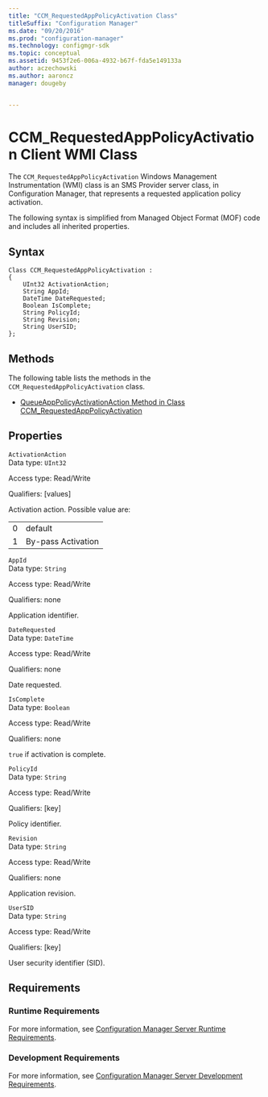 ```yaml
---
title: "CCM_RequestedAppPolicyActivation Class"
titleSuffix: "Configuration Manager"
ms.date: "09/20/2016"
ms.prod: "configuration-manager"
ms.technology: configmgr-sdk
ms.topic: conceptual
ms.assetid: 9453f2e6-006a-4932-b67f-fda5e149133a
author: aczechowski
ms.author: aaroncz
manager: dougeby


---
```

# CCM_RequestedAppPolicyActivation Client WMI Class
The `CCM_RequestedAppPolicyActivation` Windows Management Instrumentation (WMI) class is an SMS Provider server class, in Configuration Manager, that represents a requested application policy activation.  

 The following syntax is simplified from Managed Object Format (MOF) code and includes all inherited properties.  

## Syntax  

```  
Class CCM_RequestedAppPolicyActivation :    
{  
    UInt32 ActivationAction;  
    String AppId;  
    DateTime DateRequested;  
    Boolean IsComplete;  
    String PolicyId;  
    String Revision;  
    String UserSID;  
};  
```  

## Methods  
 The following table lists the methods in the `CCM_RequestedAppPolicyActivation` class.  

-   [QueueAppPolicyActivationAction Method in Class CCM_RequestedAppPolicyActivation](../../../../../develop/reference/core/clients/sdk/queueapppolicyactivationaction-method-in-class-ccm_requestedapppolicyactivation.md)  

## Properties  
 `ActivationAction`  
 Data type: `UInt32`  

 Access type: Read/Write  

 Qualifiers: [values]  

 Activation action. Possible value are:  

|||  
|-|-|  
|0|default|  
|1|By-pass Activation|  

 `AppId`  
 Data type: `String`  

 Access type: Read/Write  

 Qualifiers: none  

 Application identifier.    

 `DateRequested`  
 Data type: `DateTime`  

 Access type: Read/Write  

 Qualifiers: none  

 Date requested.    

 `IsComplete`  
 Data type: `Boolean`  

 Access type: Read/Write  

 Qualifiers: none  

 `true` if activation is complete.    

 `PolicyId`  
 Data type: `String`  

 Access type: Read/Write  

 Qualifiers: [key]  

 Policy identifier.    

 `Revision`  
 Data type: `String`  

 Access type: Read/Write  

 Qualifiers: none  

 Application revision.    

 `UserSID`  
 Data type: `String`  

 Access type: Read/Write  

 Qualifiers: [key]  

 User security identifier (SID).    

## Requirements  

### Runtime Requirements  
 For more information, see [Configuration Manager Server Runtime Requirements](../../../../../develop/core/reqs/server-runtime-requirements.md).  

### Development Requirements  
 For more information, see [Configuration Manager Server Development Requirements](../../../../../develop/core/reqs/server-development-requirements.md).  
